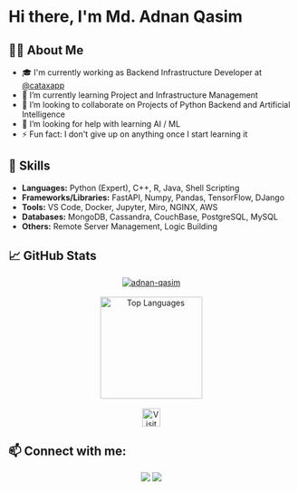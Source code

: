 # Hi there, I'm Md. Adnan Qasim

## 👨‍💻 About Me
- 🎓 I'm currently working as Backend Infrastructure Developer at [@cataxapp](https://github.com/cataxapp)
- 🌱 I’m currently learning Project and Infrastructure Management 
- 👯 I’m looking to collaborate on Projects of Python Backend and Artificial Intelligence 
- 🤔 I’m looking for help with learning AI / ML 
- ⚡ Fun fact: I don't give up on anything once I start learning it 

## 🧮 Skills
- **Languages:** Python (Expert), C++, R, Java, Shell Scripting
- **Frameworks/Libraries:** FastAPI, Numpy, Pandas, TensorFlow, DJango
- **Tools:** VS Code, Docker, Jupyter, Miro, NGINX, AWS
- **Databases:** MongoDB, Cassandra, CouchBase, PostgreSQL, MySQL
- **Others:** Remote Server Management, Logic Building

## 📈 GitHub Stats

<p align="center">
<a href="https://github.com/adnan-qasim">
 <img align="center" src="https://github-readme-streak-stats.herokuapp.com/?user=adnan-qasim&theme=dark" alt="adnan-qasim" /> 
 <br><br>
 <img src="https://github-readme-stats.vercel.app/api/top-langs/?username=adnan-qasim&layout=compact&theme=dark" alt="Top Languages" height="180em"/>
 <br><br>
 <img src="https://visitcount.itsvg.in/api?id=adnan-qasim&icon=4&color=4" alt="Visit Counter" height="32em"/>
</a>
</p>

## 📫 Connect with me:
<p align="center">
<a href="https://linkedin.com/in/adnan-qasim"><img src="https://img.shields.io/badge/-LinkedIn-%230077B5.svg?style=for-the-badge&logo=LinkedIn&logoColor=white"/></a>
<a href="mailto:contact@adnan-qasim.me"><img src="https://img.shields.io/badge/-Email-D14836.svg?style=for-the-badge&logo=Gmail&logoColor=white"/></a>
</p>

